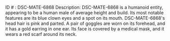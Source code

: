 ID # : DSC-MATE-6868
Description: DSC-MATE-6868 is a humanoid entity, appearing to be a human male of average height and build. Its most notable features are its blue clown eyes and a spot on its mouth. DSC-MATE-6868's head hair is pink and parted. A pair of goggles are worn on its forehead, and it has a gold earring in one ear. Its face is covered by a medical mask, and it wears a red scarf around its neck.
